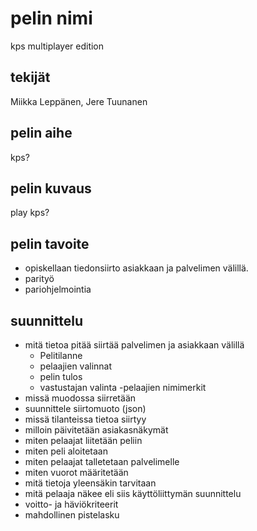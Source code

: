 # pelin nimi
kps multiplayer edition
## tekijät
Miikka Leppänen, Jere Tuunanen
## pelin aihe
kps?
## pelin kuvaus
play kps?

## pelin tavoite
- opiskellaan tiedonsiirto asiakkaan ja palvelimen välillä.
- parityö
- pariohjelmointia

## suunnittelu
- mitä tietoa pitää siirtää palvelimen ja asiakkaan välillä
    - Pelitilanne
    - pelaajien valinnat
    - pelin tulos
    - vastustajan valinta
    -pelaajien nimimerkit
- missä muodossa siirretään
- suunnittele siirtomuoto (json)
- missä tilanteissa tietoa siirtyy
- milloin päivitetään asiakasnäkymät
- miten pelaajat liitetään peliin
- miten peli aloitetaan
- miten pelaajat talletetaan palvelimelle
- miten vuorot määritetään
- mitä tietoja yleensäkin tarvitaan
- mitä pelaaja näkee eli siis käyttöliittymän suunnittelu
- voitto- ja häviökriteerit
- mahdollinen pistelasku
